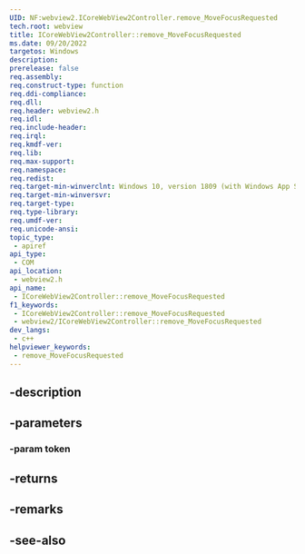 ```yaml
---
UID: NF:webview2.ICoreWebView2Controller.remove_MoveFocusRequested
tech.root: webview
title: ICoreWebView2Controller::remove_MoveFocusRequested
ms.date: 09/20/2022
targetos: Windows
description: 
prerelease: false
req.assembly: 
req.construct-type: function
req.ddi-compliance: 
req.dll: 
req.header: webview2.h
req.idl: 
req.include-header: 
req.irql: 
req.kmdf-ver: 
req.lib: 
req.max-support: 
req.namespace: 
req.redist: 
req.target-min-winverclnt: Windows 10, version 1809 (with Windows App SDK 1.1 or later)
req.target-min-winversvr: 
req.target-type: 
req.type-library: 
req.umdf-ver: 
req.unicode-ansi: 
topic_type:
 - apiref
api_type:
 - COM
api_location:
 - webview2.h
api_name:
 - ICoreWebView2Controller::remove_MoveFocusRequested
f1_keywords:
 - ICoreWebView2Controller::remove_MoveFocusRequested
 - webview2/ICoreWebView2Controller::remove_MoveFocusRequested
dev_langs:
 - c++
helpviewer_keywords:
 - remove_MoveFocusRequested
---
```


## -description

## -parameters

### -param token

## -returns

## -remarks

## -see-also

